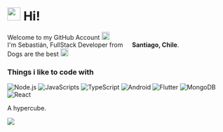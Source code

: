 <h1><img src="https://emojipedia-us.s3.dualstack.us-west-1.amazonaws.com/thumbs/240/apple/237/fire_1f525.png" width="30"/> Hi! </h1>

<p>Welcome to my GitHub Account <img src="https://image.flaticon.com/icons/svg/25/25231.svg" width="18"/> </br> I'm Sebastián, FullStack Developer from <img src="https://image.flaticon.com/icons/svg/299/299817.svg" width="13"/> <b> Santiago, Chile</b>. </br> Dogs are the best <img src="https://emojipedia-us.s3.dualstack.us-west-1.amazonaws.com/thumbs/240/apple/237/dog-face_1f436.png" width="18" >  </p>

### Things i like to code with

<p> 
<img alt="Node.js" src="https://img.shields.io/badge/-Node.js-092036?style=flat-square&logo=node.js" />

<img alt="JavaScripts" src="https://img.shields.io/badge/-Javascript-040d04?style=flat-square&logo=javascript" />

<img alt="TypeScript" src="https://img.shields.io/badge/-TypeScript-007ACC?style=flat-square&logo=typescript" />

<img alt="Android" src="https://img.shields.io/badge/-Android-black?style=flat-square&logo=android" />

<img alt="Flutter" src="https://img.shields.io/badge/-Flutter-02569B?style=flat-square&logo=flutter" />

<img alt="MongoDB" src="https://img.shields.io/badge/-MongoDB-black?style=flat-square&logo=MongoDB" />

<img alt="React" src="https://img.shields.io/badge/-React-black?style=flat-square&logo=react" />
</p>

A hypercube.

![](https://media.giphy.com/media/5xtDarp0noloDdukcCY/giphy.gif)
